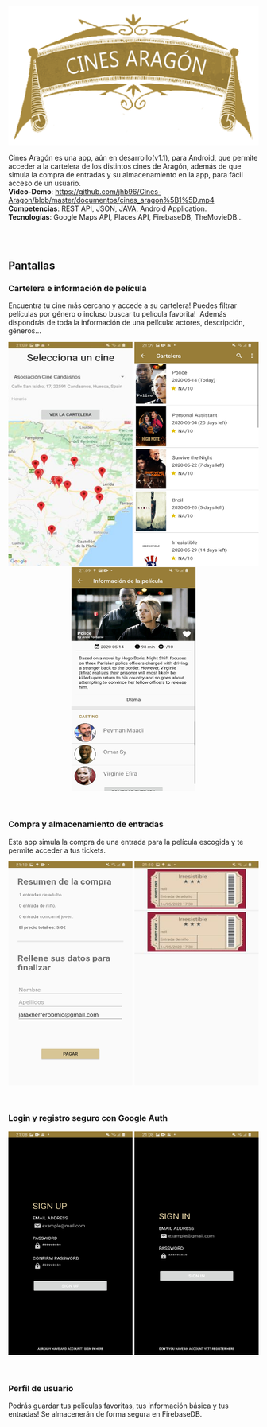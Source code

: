 ![Cines Aragón](https://github.com/jhb96/Cines-Aragon/blob/master/documentos/cines%20aragon.png)


Cines Aragón es una app, aún en desarrollo(v1.1), para Android, que permite acceder a la cartelera de los distintos cines de Aragón, además de que simula la compra de entradas y su almacenamiento en la app, para fácil acceso de un usuario.<br/>
**Vídeo-Demo**: https://github.com/jhb96/Cines-Aragon/blob/master/documentos/cines_aragon%5B1%5D.mp4<br/>
**Competencias**: REST API, JSON, JAVA, Android Application.<br/>
**Tecnologías**: Google Maps API, Places API, FirebaseDB, TheMovieDB...<br/>

<br/>
<br/>

## Pantallas

### Cartelera e información de película
Encuentra tu cine más cercano y accede a su cartelera! Puedes filtrar películas por género o incluso buscar tu película favorita!&nbsp;
Además dispondrás de toda la información de una película: actores, descripción, géneros...

<p align="center">
<img src="https://github.com/jhb96/Cines-Aragon/blob/master/documentos/maps.jpg" width="250" height="450">
<img src="https://github.com/jhb96/Cines-Aragon/blob/master/documentos/cartelera.jpg" width="250" height="450">
<img src="https://github.com/jhb96/Cines-Aragon/blob/master/documentos/pelicula.jpg" width="250" height="450">
</p>

<br/>

### Compra y almacenamiento de entradas
Esta app simula la compra de una entrada para la película escogida y te permite acceder a tus tickets.&nbsp; 

<p align="center">
<img src="https://github.com/jhb96/Cines-Aragon/blob/master/documentos/realizar%20compra.jpg" width="250" height="450">
<img src="https://github.com/jhb96/Cines-Aragon/blob/master/documentos/entradas.jpg" width="250" height="450">
</p>

<br/>

### Login y registro seguro con Google Auth

<p align="center">
<img src="https://github.com/jhb96/Cines-Aragon/blob/master/documentos/registro.jpg" width="250" height="450">
<img src="https://github.com/jhb96/Cines-Aragon/blob/master/documentos/login.jpg" width="250" height="450">
</p>

<br/>

### Perfil de usuario
Podrás guardar tus películas favoritas, tus información básica y tus entradas! Se almacenerán de forma segura en FirebaseDB.
